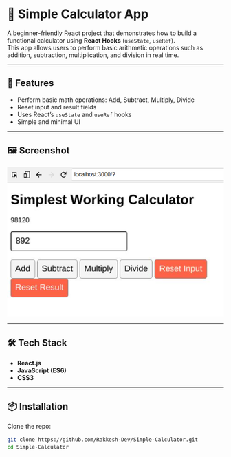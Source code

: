 # 🧮 Simple Calculator App

A beginner-friendly React project that demonstrates how to build a functional calculator using **React Hooks** (`useState`, `useRef`).  
This app allows users to perform basic arithmetic operations such as addition, subtraction, multiplication, and division in real time.

---

## 🚀 Features
- Perform basic math operations: Add, Subtract, Multiply, Divide  
- Reset input and result fields  
- Uses React’s `useState` and `useRef` hooks  
- Simple and minimal UI

---

## 🖼 Screenshot
![Calculator Screenshot](images/calculator-screenshot.png)

---

## 🛠 Tech Stack
- **React.js**
- **JavaScript (ES6)**
- **CSS3**

---

## 📦 Installation
Clone the repo:
```bash
git clone https://github.com/Rakkesh-Dev/Simple-Calculator.git
cd Simple-Calculator
